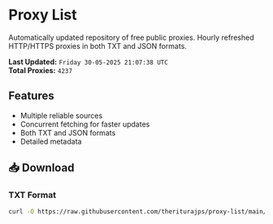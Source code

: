 # Proxy List

Automatically updated repository of free public proxies. Hourly refreshed HTTP/HTTPS proxies in both TXT and JSON formats.

**Last Updated:** `Friday 30-05-2025 21:07:38 UTC`  
**Total Proxies:** `4237`

## Features
- Multiple reliable sources
- Concurrent fetching for faster updates
- Both TXT and JSON formats
- Detailed metadata

## 📥 Download

### TXT Format
```bash
curl -O https://raw.githubusercontent.com/theriturajps/proxy-list/main/proxies.txt
